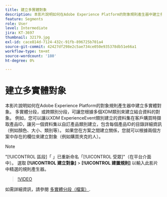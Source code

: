 ```yaml
---
title: 建立多實體對象
description: 本影片說明如何在Adobe Experience Platform的對象規則產生器中建立多實體對象。  多實體分段，或跨類別分段，可讓您根據多個XDM類別來建立結合資料的對象。
feature: Segments
role: User
level: Intermediate
jira: KT-3697
thumbnail: 32179.jpg
exl-id: cace814d-7124-432c-91fb-896725b701a4
source-git-commit: 42427df298e2c5ae734ce050e935378db51e66a1
workflow-type: tm+mt
source-wordcount: '180'
ht-degree: 0%

---
```


# 建立多實體對象

本影片說明如何在Adobe Experience Platform的對象規則產生器中建立多實體對象。  多實體分段，或跨類別分段，可讓您根據多個XDM類別來建立結合資料的對象。 例如，您可以讓以XDM ExperienceEvent類別建立的資料集在客戶購買時擷取產品ID，讓另一個資料集以自訂產品類別建立，包含每個產品ID的目錄詳細資訊（例如顏色、大小、類別等）。 如果您在方案之間建立關係，您就可以根據兩個方案中存在的欄位來建立對象（例如購買夾克的人）。

<!--Segment context (segment payload) allows you to provide key contextual details, such as a visitor's abandoned cart contents, in your segment definition so you can send personalized messages.-->

>[!NOTE]
>
> &quot;[!UICONTROL 區段]「 」已重新命名「[!UICONTROL 受眾]&quot;（在平台介面中）。 選取 **[!UICONTROL 建立對象]** > **[!UICONTROL 建置規則]** 以輸入此影片中精選的規則產生器。

>[!VIDEO](https://video.tv.adobe.com/v/32179?quality=12&learn=on)

如需詳細資訊，請參閱 [多實體分段（檔案）](https://experienceleague.adobe.com/docs/experience-platform/segmentation/multi-entity-segmentation.html).
